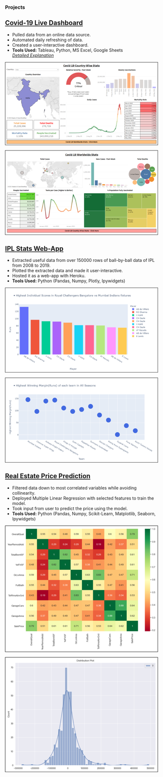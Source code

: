 ### Projects

## [Covid-19 Live Dashboard](https://public.tableau.com/app/profile/devanirudh/viz/Covid-19Dashboard_16222251768430/Covid-19Country-WiseStats)
* Pulled data from an online data source.
* Automated daily refreshing of data.
* Created a user-interactive dashboard.
* __Tools Used:__ Tableau, Python, MS Excel, Google Sheets<br>
_[Detailed Explanation](https://devanirudh.medium.com/automated-dashboard-with-tableau-excel-python-208805994b7d?source=friends_link&sk=887ccc0e5d3120f3032a2cd8ae61f915)_

![](/images/1.1.png)


![](/images/1.2.png)<br>


## [IPL Stats Web-App](https://iplani1.herokuapp.com)
* Extracted useful data from over 150000 rows of ball-by-ball data of IPL from 2008 to 2019.
* Plotted the extracted data and made it user-interactive.
* Hosted it as a web-app with Heroku.
* __Tools Used:__ Python (Pandas, Numpy, Plotly, Ipywidgets)

![](/images/2.1.png)


![](/images/2.2.png)<br>


## [Real Estate Price Prediction](https://mybinder.org/v2/gh/devanirudh98/RE_Price_Prediction/main?filepath=Predict.ipynb)
* Filtered data down to most correlated variables while avoiding collinearity.
* Deployed Multiple Linear Regression with selected features to train the model.
* Took input from user to predict the price using the model.
*  __Tools Used:__ Python (Pandas, Numpy, Scikit-Learn, Matplotlib, Seaborn, Ipywidgets)

![](/images/3.1.png)


![](/images/3.2.png)<br>
